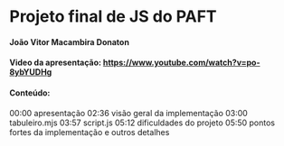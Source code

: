 # Projeto final de JS do PAFT
#### João Vitor Macambira Donaton
#### Video da apresentação: https://www.youtube.com/watch?v=po-8ybYUDHg

#### Conteúdo: <br>

00:00 apresentação
02:36 visão geral da implementação
03:00 tabuleiro.mjs 
03:57 script.js
05:12 dificuldades do projeto
05:50 pontos fortes da implementação e outros detalhes
